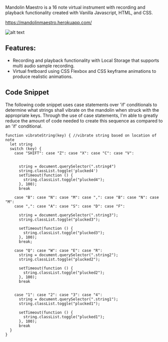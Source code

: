 Mandolin Maestro is a 16 note virtual instrument with recording and playback functionality created with Vanilla Javascript, HTML, and CSS.

https://mandolinmaestro.herokuapp.com/

![alt text](https://github.com/youthinkasido/mandolinmaestro/blob/master/mandolin.png?raw=true)

## Features:
- Recording and playback functionality with Local Storage that supports multi audio sample recording.
- Virtual fretboard using CSS Flexbox and CSS keyframe animations to produce realistic animations.

## Code Snippet
The following code snippet uses case statements over 'if' conditionals to determine what strings shall vibrate on the mandolin when struck with the appropriate keys. Through the use of case statements, I'm able to greatly reduce the amount of code needed to create this sequence as compared to an 'if' conditional.

    function vibrateString(key) { //vibrate string based on location of note
      let string
      switch (key) {
        case "SHIFT": case "Z": case "X": case "C": case "V":

      
          string = document.querySelector(".string4")
          string.classList.toggle('plucked4')
          setTimeout(function () {
            string.classList.toggle("plucked4");
          }, 100);
          break

        case "B": case "N": case "M": case ",": case "B": case "N": case "M":
        case ",": case "A": case "S": case "D": case "F":

          string = document.querySelector(".string3");
          string.classList.toggle("plucked3");

          setTimeout(function () {
            string.classList.toggle("plucked3");
          }, 100);
          break;

        case "Q": case "W": case "E": case "R":
          string = document.querySelector(".string2");
          string.classList.toggle("plucked2");

          setTimeout(function () {
            string.classList.toggle("plucked2");
          }, 100);
          break


        case "1": case "2": case "3": case "4":
          string = document.querySelector(".string1");
          string.classList.toggle("plucked1");

          setTimeout(function () {
            string.classList.toggle("plucked1");
          }, 100);
          break
      }
    }
